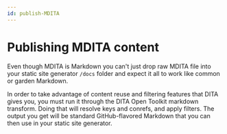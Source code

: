 ```yaml
---
id: publish-MDITA
---
```


# Publishing MDITA content

Even though MDITA is Markdown you can't just drop raw MDITA file into your static site generator `/docs` folder and expect it all to work like common or garden Markdown.

In order to take advantage of content reuse and filtering features that DITA gives you, you must run it through the DITA Open Toolkit markdown transform. Doing that will resolve keys and conrefs, and apply filters. The output you get will be standard GitHub-flavored Markdown that you can then use in your static site generator.




